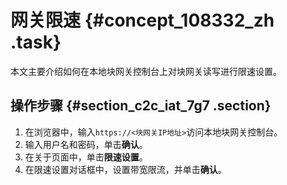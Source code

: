 # 网关限速 {#concept_108332_zh .task}

本文主要介绍如何在本地块网关控制台上对块网关读写进行限速设置。

## 操作步骤 {#section_c2c_iat_7g7 .section}

1.  在浏览器中，输入`https://<块网关IP地址>`访问本地块网关控制台。
2.  输入用户名和密码，单击**确认**。
3.  在关于页面中，单击**限速设置**。
4.  在限速设置对话框中，设置带宽限流，并单击**确认**。

